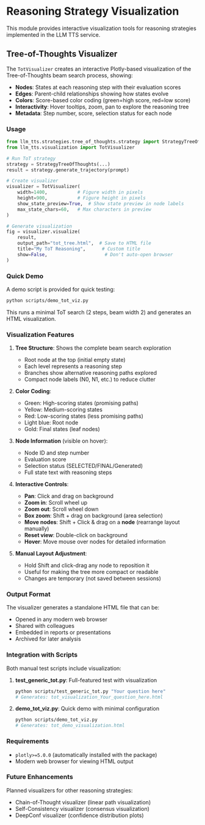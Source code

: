 # Reasoning Strategy Visualization

This module provides interactive visualization tools for reasoning strategies implemented in the LLM TTS service.

## Tree-of-Thoughts Visualizer

The `TotVisualizer` creates an interactive Plotly-based visualization of the Tree-of-Thoughts beam search process, showing:

- **Nodes**: States at each reasoning step with their evaluation scores
- **Edges**: Parent-child relationships showing how states evolve
- **Colors**: Score-based color coding (green=high score, red=low score)
- **Interactivity**: Hover tooltips, zoom, pan to explore the reasoning tree
- **Metadata**: Step number, score, selection status for each node

### Usage

```python
from llm_tts.strategies.tree_of_thoughts.strategy import StrategyTreeOfThoughts
from llm_tts.visualization import TotVisualizer

# Run ToT strategy
strategy = StrategyTreeOfThoughts(...)
result = strategy.generate_trajectory(prompt)

# Create visualizer
visualizer = TotVisualizer(
    width=1400,           # Figure width in pixels
    height=900,           # Figure height in pixels
    show_state_preview=True,  # Show state preview in node labels
    max_state_chars=60,   # Max characters in preview
)

# Generate visualization
fig = visualizer.visualize(
    result,
    output_path="tot_tree.html",  # Save to HTML file
    title="My ToT Reasoning",      # Custom title
    show=False,                     # Don't auto-open browser
)
```

### Quick Demo

A demo script is provided for quick testing:

```bash
python scripts/demo_tot_viz.py
```

This runs a minimal ToT search (2 steps, beam width 2) and generates an HTML visualization.

### Visualization Features

1. **Tree Structure**: Shows the complete beam search exploration
   - Root node at the top (initial empty state)
   - Each level represents a reasoning step
   - Branches show alternative reasoning paths explored
   - Compact node labels (N0, N1, etc.) to reduce clutter

2. **Color Coding**:
   - Green: High-scoring states (promising paths)
   - Yellow: Medium-scoring states
   - Red: Low-scoring states (less promising paths)
   - Light blue: Root node
   - Gold: Final states (leaf nodes)

3. **Node Information** (visible on hover):
   - Node ID and step number
   - Evaluation score
   - Selection status (SELECTED/FINAL/Generated)
   - Full state text with reasoning steps

4. **Interactive Controls**:
   - **Pan**: Click and drag on background
   - **Zoom in**: Scroll wheel up
   - **Zoom out**: Scroll wheel down
   - **Box zoom**: Shift + drag on background (area selection)
   - **Move nodes**: Shift + Click & drag on a **node** (rearrange layout manually)
   - **Reset view**: Double-click on background
   - **Hover**: Move mouse over nodes for detailed information

5. **Manual Layout Adjustment**:
   - Hold Shift and click-drag any node to reposition it
   - Useful for making the tree more compact or readable
   - Changes are temporary (not saved between sessions)

### Output Format

The visualizer generates a standalone HTML file that can be:
- Opened in any modern web browser
- Shared with colleagues
- Embedded in reports or presentations
- Archived for later analysis

### Integration with Scripts

Both manual test scripts include visualization:

1. **test_generic_tot.py**: Full-featured test with visualization
   ```bash
   python scripts/test_generic_tot.py "Your question here"
   # Generates: tot_visualization_Your_question_here.html
   ```

2. **demo_tot_viz.py**: Quick demo with minimal configuration
   ```bash
   python scripts/demo_tot_viz.py
   # Generates: tot_demo_visualization.html
   ```

### Requirements

- `plotly>=5.0.0` (automatically installed with the package)
- Modern web browser for viewing HTML output

### Future Enhancements

Planned visualizers for other reasoning strategies:
- Chain-of-Thought visualizer (linear path visualization)
- Self-Consistency visualizer (consensus visualization)
- DeepConf visualizer (confidence distribution plots)
